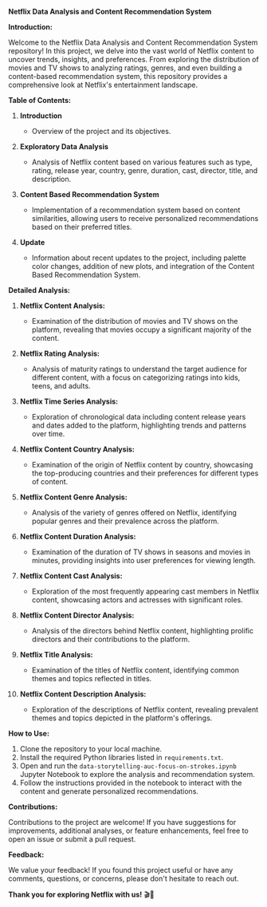 **Netflix Data Analysis and Content Recommendation System**

**Introduction:**

Welcome to the Netflix Data Analysis and Content Recommendation System repository! In this project, we delve into the vast world of Netflix content to uncover trends, insights, and preferences. From exploring the distribution of movies and TV shows to analyzing ratings, genres, and even building a content-based recommendation system, this repository provides a comprehensive look at Netflix's entertainment landscape.

**Table of Contents:**

1. **Introduction**
   - Overview of the project and its objectives.

2. **Exploratory Data Analysis**
   - Analysis of Netflix content based on various features such as type, rating, release year, country, genre, duration, cast, director, title, and description.
   
3. **Content Based Recommendation System**
   - Implementation of a recommendation system based on content similarities, allowing users to receive personalized recommendations based on their preferred titles.
   
4. **Update**
   - Information about recent updates to the project, including palette color changes, addition of new plots, and integration of the Content Based Recommendation System.

**Detailed Analysis:**

1. **Netflix Content Analysis:**
   - Examination of the distribution of movies and TV shows on the platform, revealing that movies occupy a significant majority of the content.
   
2. **Netflix Rating Analysis:**
   - Analysis of maturity ratings to understand the target audience for different content, with a focus on categorizing ratings into kids, teens, and adults.
   
3. **Netflix Time Series Analysis:**
   - Exploration of chronological data including content release years and dates added to the platform, highlighting trends and patterns over time.
   
4. **Netflix Content Country Analysis:**
   - Examination of the origin of Netflix content by country, showcasing the top-producing countries and their preferences for different types of content.
   
5. **Netflix Content Genre Analysis:**
   - Analysis of the variety of genres offered on Netflix, identifying popular genres and their prevalence across the platform.
   
6. **Netflix Content Duration Analysis:**
   - Examination of the duration of TV shows in seasons and movies in minutes, providing insights into user preferences for viewing length.
   
7. **Netflix Content Cast Analysis:**
   - Exploration of the most frequently appearing cast members in Netflix content, showcasing actors and actresses with significant roles.
   
8. **Netflix Content Director Analysis:**
   - Analysis of the directors behind Netflix content, highlighting prolific directors and their contributions to the platform.
   
9. **Netflix Title Analysis:**
   - Examination of the titles of Netflix content, identifying common themes and topics reflected in titles.
   
10. **Netflix Content Description Analysis:**
    - Exploration of the descriptions of Netflix content, revealing prevalent themes and topics depicted in the platform's offerings.

**How to Use:**

1. Clone the repository to your local machine.
2. Install the required Python libraries listed in `requirements.txt`.
3. Open and run the `data-storytelling-auc-focus-on-strokes.ipynb` Jupyter Notebook to explore the analysis and recommendation system.
4. Follow the instructions provided in the notebook to interact with the content and generate personalized recommendations.

**Contributions:**

Contributions to the project are welcome! If you have suggestions for improvements, additional analyses, or feature enhancements, feel free to open an issue or submit a pull request.

**Feedback:**

We value your feedback! If you found this project useful or have any comments, questions, or concerns, please don't hesitate to reach out.

**Thank you for exploring Netflix with us!** 🎬🍿
